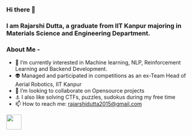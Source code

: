 ### Hi there 👋

### I am Rajarshi Dutta, a graduate from IIT Kanpur majoring in Materials Science and Engineering Department.

### About Me - 

- 🌱 I’m currently interested in Machine learning, NLP, Reinforcement Learning and Backend Development.
- 👽 Managed and participated in competitions as an ex-Team Head of Aerial Robotics, IIT Kanpur
- 👯 I’m looking to collaborate on Opensource projects
- ⚓ I also like solving CTFs, puzzles, sudokus during my free time
- 📫 How to reach me: rajarshidutta2015@gmail.com

<a href="https://dev.to/rajarshi11" target="_blank">
  <img src = "https://res.cloudinary.com/practicaldev/image/fetch/s--cm4PWdMq--/c_limit,f_auto,fl_progressive,q_80,w_375/https://dev-to-uploads.s3.amazonaws.com/uploads/badge/badge_image/131/hacktoberfest-2021-badge.png" width=40 height=40>
</a>
<br>
<!-- <a href="https://github.com/Rajarshi1001">
  <img height="180em" src="https://github-readme-stats.vercel.app/api?username=Rajarshi1001&show_icons=true" />
  <img height="180em" src="https://github-readme-stats.vercel.app/api/top-langs/?username=Rajarshi1001&theme=aura&layout=compact" />
  
<!--   ![image](https://user-images.githubusercontent.com/79023293/192385071-c8dd8e64-ed83-4a4b-82b8-5db89731a590.png) -->


